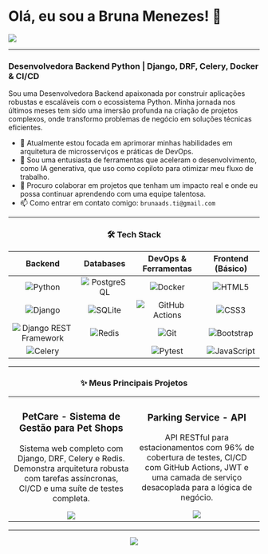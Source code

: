 # Olá, eu sou a Bruna Menezes! 👋

<a href="https://www.linkedin.com/in/bruna-c-menezes/" target="_blank"><img src="https://img.shields.io/badge/-LinkedIn-0077B5?style=for-the-badge&logo=linkedin&logoColor=white" /></a>

---

### Desenvolvedora Backend Python | Django, DRF, Celery, Docker & CI/CD

Sou uma Desenvolvedora Backend apaixonada por construir aplicações robustas e escaláveis com o ecossistema Python. Minha jornada nos últimos meses tem sido uma imersão profunda na criação de projetos complexos, onde transformo problemas de negócio em soluções técnicas eficientes.

- 🔭 Atualmente estou focada em aprimorar minhas habilidades em arquitetura de microsserviços e práticas de DevOps.
- 🌱 Sou uma entusiasta de ferramentas que aceleram o desenvolvimento, como IA generativa, que uso como copiloto para otimizar meu fluxo de trabalho.
- 👯 Procuro colaborar em projetos que tenham um impacto real e onde eu possa continuar aprendendo com uma equipe talentosa.
- 📫 Como entrar em contato comigo: `brunaads.ti@gmail.com`

---
<div align="center">

### 🛠️ Tech Stack

<div align="center">

| Backend | Databases | DevOps & Ferramentas | Frontend (Básico) |
| :---: | :---: | :---: | :---: |
| ![Python](https://img.shields.io/badge/-Python-3776AB?style=flat-square&logo=python&logoColor=white) | ![PostgreSQL](https://img.shields.io/badge/-PostgreSQL-4169E1?style=flat-square&logo=postgresql&logoColor=white) | ![Docker](https://img.shields.io/badge/-Docker-2496ED?style=flat-square&logo=docker&logoColor=white) | ![HTML5](https://img.shields.io/badge/-HTML5-E34F26?style=flat-square&logo=html5&logoColor=white) |
| ![Django](https://img.shields.io/badge/-Django-092E20?style=flat-square&logo=django&logoColor=white) | ![SQLite](https://img.shields.io/badge/-SQLite-003B57?style=flat-square&logo=sqlite&logoColor=white) | ![GitHub Actions](https://img.shields.io/badge/-GitHub_Actions-2088FF?style=flat-square&logo=github-actions&logoColor=white) | ![CSS3](https://img.shields.io/badge/-CSS3-1572B6?style=flat-square&logo=css3&logoColor=white) |
| ![Django REST Framework](https://img.shields.io/badge/-DRF-A30000?style=flat-square) | ![Redis](https://img.shields.io/badge/-Redis-DC382D?style=flat-square&logo=redis&logoColor=white) | ![Git](https://img.shields.io/badge/-Git-F05032?style=flat-square&logo=git&logoColor=white) | ![Bootstrap](https://img.shields.io/badge/-Bootstrap-7952B3?style=flat-square&logo=bootstrap&logoColor=white) |
| ![Celery](https://img.shields.io/badge/-Celery-37814A?style=flat-square&logo=celery&logoColor=white) | | ![Pytest](https://img.shields.io/badge/-Pytest-0A9B5C?style=flat-square&logo=pytest&logoColor=white) | ![JavaScript](https://img.shields.io/badge/-JavaScript-F7DF1E?style=flat-square&logo=javascript&logoColor=black) |

</div>

---

### ✨ Meus Principais Projetos

<table>
<tr>
<td width="50%">
<h3 align="center">PetCare - Sistema de Gestão para Pet Shops</h3>
<div align="center">
<p>Sistema web completo com Django, DRF, Celery e Redis. Demonstra arquitetura robusta com tarefas assíncronas, CI/CD e uma suíte de testes completa.</p>
<a href="https://github.com/CFBruna/petcare_project" target="_blank">
<img src="https://img.shields.io/badge/VER_CÓDIGO-2563EB?style=for-the-badge&logo=github&logoColor=white" />
</a>
</div>
</td>
<td width="50%">
<h3 align="center">Parking Service - API</h3>
<div align="center">
<p>API RESTful para estacionamentos com 96% de cobertura de testes, CI/CD com GitHub Actions, JWT e uma camada de serviço desacoplada para a lógica de negócio.</p>
<a href="https://github.com/CFBruna/parking_service" target="_blank">
<img src="https://img.shields.io/badge/VER_CÓDIGO-1D4ED8?style=for-the-badge&logo=github&logoColor=white" />
</a>
</div>
</td>
</tr>
</table>

---
<div align="center">
    <img src="https://github-readme-stats.vercel.app/api?username=CFBruna&show_icons=true&theme=dracula&include_all_commits=true&count_private=true"/>
</div>
